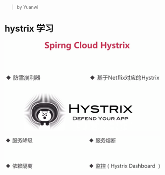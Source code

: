 > by Yuanwl

# hystrix 学习

![10-1-hystrix简介1](attachments/10-1-hystrix简介1.png)

![10-1-hystrix简介2](attachments/10-1-hystrix简介2.png)

